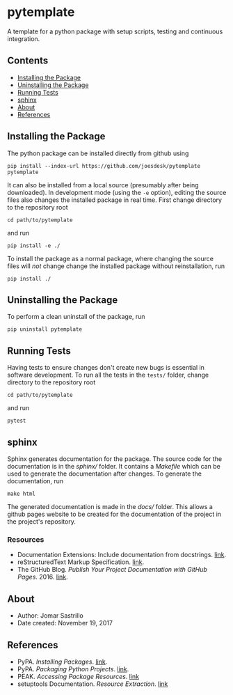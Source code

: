 # pytemplate

A template for a python package with setup scripts, testing and continuous integration.

## Contents

* [Installing the Package](#installing-the-package)
* [Uninstalling the Package](#uninstalling-the-package)
* [Running Tests](#running-tests)
* [sphinx](#sphinx)
* [About](#about)
* [References](#references)

## Installing the Package

The python package can be installed directly from github using
```
pip install --index-url https://github.com/joesdesk/pytemplate pytemplate
```

It can also be installed from a local source (presumably after being downloaded). In development mode (using the `-e` option), editing the source files also changes the installed package in real time. First change directory to the repository root
```
cd path/to/pytemplate
```

and run
```
pip install -e ./
```

To install the package as a normal package, where changing the source files will _not_ change change the installed package without reinstallation, run
```
pip install ./
```

## Uninstalling the Package

To perform a clean uninstall of the package, run
```
pip uninstall pytemplate
```


## Running Tests

Having tests to ensure changes don't create new bugs is essential in software development.
To run all the tests in the `tests/` folder, change directory to the repository root
```
cd path/to/pytemplate
```
and run
```
pytest
```


## sphinx
Sphinx generates documentation for the package. The source code for the documentation is in the _sphinx/_ folder. It contains a _Makefile_ which can be used to generate the documentation after changes. To generate the documentation, run
```
make html
```

The generated documentation is made in the _docs/_ folder. This allows a github pages website to be created for the documentation of the project in the project's repository.

### Resources
* Documentation Extensions: Include documentation from docstrings. [link](http://www.sphinx-doc.org/en/master/usage/extensions/autodoc.html).
* reStructuredText Markup Specification. [link](http://docutils.sourceforge.net/docs/ref/rst/restructuredtext.html#document-structure).
* The GitHub Blog. _Publish Your Project Documentation with GitHub Pages_. 2016. [link](https://blog.github.com/2016-08-22-publish-your-project-documentation-with-github-pages/).


## About

- Author: Jomar Sastrillo
- Date created: November 19, 2017


## References

* PyPA. _Installing Packages_. [link](https://packaging.python.org/tutorials/installing-packages/#installing-from-other-indexes).
* PyPA. _Packaging Python Projects_. [link](https://packaging.python.org/tutorials/packaging-projects/#uploading-your-project-to-pypi).
* PEAK. _Accessing Package Resources_. [link](https://setuptools.readthedocs.io/en/latest/pkg_resources.html#resource-extraction)
* setuptools Documentation. _Resource Extraction_. [link](https://setuptools.readthedocs.io/en/latest/pkg_resources.html#resource-extraction)
